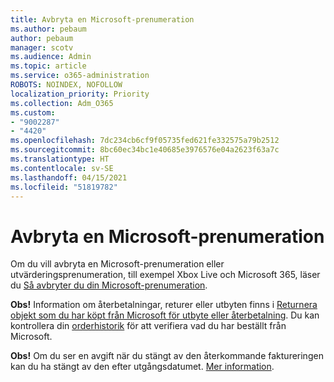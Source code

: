 ```yaml
---
title: Avbryta en Microsoft-prenumeration
ms.author: pebaum
author: pebaum
manager: scotv
ms.audience: Admin
ms.topic: article
ms.service: o365-administration
ROBOTS: NOINDEX, NOFOLLOW
localization_priority: Priority
ms.collection: Adm_O365
ms.custom:
- "9002287"
- "4420"
ms.openlocfilehash: 7dc234cb6cf9f05735fed621fe332575a79b2512
ms.sourcegitcommit: 8bc60ec34bc1e40685e3976576e04a2623f63a7c
ms.translationtype: HT
ms.contentlocale: sv-SE
ms.lasthandoff: 04/15/2021
ms.locfileid: "51819782"
---
```

# <a name="cancel-microsoft-subscription"></a>Avbryta en Microsoft-prenumeration

Om du vill avbryta en Microsoft-prenumeration eller utvärderingsprenumeration, till exempel Xbox Live och Microsoft 365, läser du [Så avbryter du din Microsoft-prenumeration](https://support.microsoft.com/help/4027815).

**Obs!** Information om återbetalningar, returer eller utbyten finns i [Returnera objekt som du har köpt från Microsoft för utbyte eller återbetalning](https://support.microsoft.com/help/10558). Du kan kontrollera din [orderhistorik](https://account.microsoft.com/billing/orders/) för att verifiera vad du har beställt från Microsoft. 

**Obs!** Om du ser en avgift när du stängt av den återkommande faktureringen kan du ha stängt av den efter utgångsdatumet. [Mer information](https://support.microsoft.com/help/10640). 
